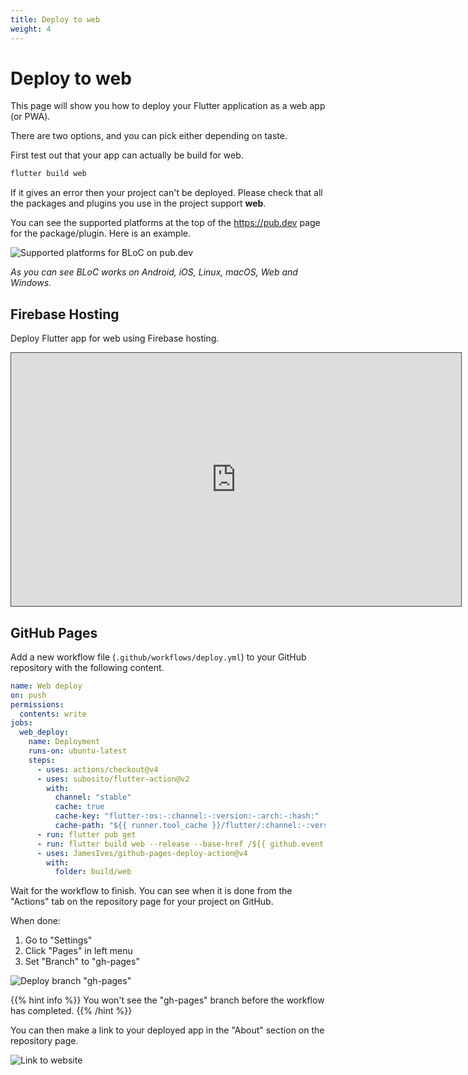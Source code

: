 ```yaml
---
title: Deploy to web
weight: 4
---
```


# Deploy to web

This page will show you how to deploy your Flutter application as a web app (or
PWA).

There are two options, and you can pick either depending on taste.

First test out that your app can actually be build for web.

```sh
flutter build web
```

If it gives an error then your project can't be deployed.
Please check that all the packages and plugins you use in the project support
**web**.

You can see the supported platforms at the top of the <https://pub.dev> page
for the package/plugin.
Here is an example.

![Supported platforms for BLoC on pub.dev](../images/pubdev-header.png)

_As you can see BLoC works on Android, iOS, Linux, macOS, Web and Windows._

## Firebase Hosting

Deploy Flutter app for web using Firebase hosting.

<iframe src="https://easv.cloud.panopto.eu/Panopto/Pages/Embed.aspx?id=5e55e1da-b61c-44de-b344-b0fc010fe900&autoplay=false&offerviewer=true&showtitle=true&showbrand=true&captions=false&interactivity=all" height="405" width="720" style="border: 1px solid #464646;" allowfullscreen allow="autoplay" aria-label="Panopto Embedded Video Player"></iframe>

## GitHub Pages

Add a new workflow file (`.github/workflows/deploy.yml`) to your GitHub
repository with the following content.

```yaml
name: Web deploy
on: push
permissions:
  contents: write
jobs:
  web_deploy:
    name: Deployment
    runs-on: ubuntu-latest
    steps:
      - uses: actions/checkout@v4
      - uses: subosito/flutter-action@v2
        with:
          channel: "stable"
          cache: true
          cache-key: "flutter-:os:-:channel:-:version:-:arch:-:hash:"
          cache-path: "${{ runner.tool_cache }}/flutter/:channel:-:version:-:arch:"
      - run: flutter pub get
      - run: flutter build web --release --base-href /${{ github.event.repository.name }}/
      - uses: JamesIves/github-pages-deploy-action@v4
        with:
          folder: build/web
```

Wait for the workflow to finish.
You can see when it is done from the "Actions" tab on the repository page for
your project on GitHub.

When done:

1. Go to "Settings"
2. Click "Pages" in left menu
3. Set "Branch" to "gh-pages"

![Deploy branch "gh-pages"](../images/github-pages-settings.png)

{{% hint info %}}
You won't see the "gh-pages" branch before the workflow has completed.
{{% /hint %}}

You can then make a link to your deployed app in the "About" section on the
repository page.

![Link to website](../images/github-pages-link.png)
